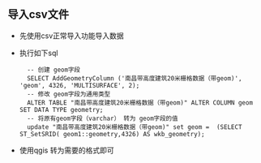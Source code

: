 ## 导入csv文件

* 先使用csv正常导入功能导入数据
* 执行如下sql
    
        -- 创建 geom字段
        SELECT AddGeometryColumn ('南昌带高度建筑20米栅格数据（带geom)', 'geom', 4326, 'MULTISURFACE', 2);
        -- 修改 geom字段为通用类型
        ALTER TABLE "南昌带高度建筑20米栅格数据（带geom)" ALTER COLUMN geom SET DATA TYPE geometry;
        -- 将原有geom字段（varchar） 转为 geom字段的值
        update "南昌带高度建筑20米栅格数据（带geom)" set geom =  (SELECT ST_SetSRID( geom1::geometry,4326) AS wkb_geometry);
        
* 使用qgis 转为需要的格式即可